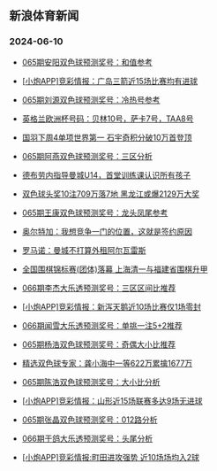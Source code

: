 ## 新浪体育新闻 
### 2024-06-10

+ [065期安阳双色球预测奖号：和值参考](https://sports.sina.com.cn/l/2024-06-09/doc-inaycmqk0367519.shtml)

+ [[小炮APP]竞彩情报：广岛三箭近15场比赛均有进球](https://sports.sina.com.cn/l/2024-06-09/doc-inayayyn6171329.shtml)

+ [065期刘源双色球预测奖号：冷热号参考](https://sports.sina.com.cn/l/2024-06-09/doc-inaycmqk0367902.shtml)

+ [英格兰欧洲杯号码：贝林10号，萨卡7号，TAA8号](https://sports.sina.com.cn/g/2024-06-08/doc-inaxzxnt3949309.shtml)

+ [国羽下周4单项世界第一 石宇奇积分破10万首登顶](https://sports.sina.com.cn/others/badmin/2024-06-09/doc-inayeamy5658018.shtml)

+ [065期阿燕双色球预测奖号：三区分析](https://sports.sina.com.cn/l/2024-06-09/doc-inaycmqk0367821.shtml)

+ [德布劳内指导曼城U14，首堂训练课认识所有孩子](https://sports.sina.com.cn/g/2024-06-08/doc-inaxzxny6678491.shtml)

+ [双色球头奖10注709万落7地 黑龙江或爆2129万大奖](https://sports.sina.com.cn/l/2024-06-09/doc-inayeamy5666244.shtml)

+ [065期王康双色球预测奖号：龙头凤尾参考](https://sports.sina.com.cn/l/2024-06-09/doc-inaycmqk0367256.shtml)

+ [奥尔特加：我想竞争一门的位置，这就是签约原因](https://sports.sina.com.cn/g/2024-06-09/doc-inayacur3821490.shtml)

+ [罗马诺：曼城不打算外租阿尔瓦雷斯](https://sports.sina.com.cn/g/2024-06-08/doc-inaxzxnt3952085.shtml)

+ [全国围棋锦标赛(团体)落幕 上海清一与福建省围棋升甲](https://sports.sina.com.cn/go/2024-06-09/doc-inaycfhn0455297.shtml)

+ [066期李杰大乐透预测奖号：三区区间比推荐](https://sports.sina.com.cn/l/2024-06-09/doc-inaycmqh5986540.shtml)

+ [[小炮APP]竞彩情报：新泻天鹅近10场比赛仅1场零封](https://sports.sina.com.cn/l/2024-06-09/doc-inayayyn6168752.shtml)

+ [066期闻雪大乐透预测奖号：单挑一注5+2推荐](https://sports.sina.com.cn/l/2024-06-09/doc-inaycmqh5987001.shtml)

+ [065期杨浩双色球预测奖号：奇偶大小比推荐](https://sports.sina.com.cn/l/2024-06-09/doc-inaycmqh5985647.shtml)

+ [精选双色球专家：龚小海中一等622万累擒1677万](https://sports.sina.com.cn/l/2024-06-09/doc-inaycfhc3331566.shtml)

+ [065期陈浩双色球预测奖号：大小比分析](https://sports.sina.com.cn/l/2024-06-09/doc-inaycmqk0367460.shtml)

+ [[小炮APP]竞彩情报：山形近15场联赛多达9场无进球](https://sports.sina.com.cn/l/2024-06-09/doc-inayausq6268141.shtml)

+ [065期张晶双色球预测奖号：012路分析](https://sports.sina.com.cn/l/2024-06-09/doc-inaycmqk0367102.shtml)

+ [066期于鸽大乐透预测奖号：头尾分析](https://sports.sina.com.cn/l/2024-06-09/doc-inaycmqh5986195.shtml)

+ [[小炮APP]竞彩情报:町田进攻强势 近10场场均入2球](https://sports.sina.com.cn/l/2024-06-09/doc-inayausi3542769.shtml)

